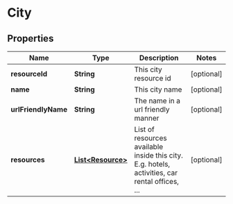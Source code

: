 
# City

## Properties
Name | Type | Description | Notes
------------ | ------------- | ------------- | -------------
**resourceId** | **String** | This city resource id |  [optional]
**name** | **String** | This city name |  [optional]
**urlFriendlyName** | **String** | The name in a url friendly manner |  [optional]
**resources** | [**List&lt;Resource&gt;**](Resource.md) | List of resources available inside this city. E.g. hotels, activities, car rental offices, ... |  [optional]




